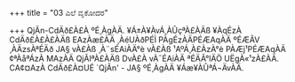 +++
title = "03 ಎಲೆ ವೃಕೋದರ"

+++
QjÃn-CdÄð£À£À ºÉ¸ÀgÀÄ. ¥Á±À¥ÀvÁ¸ÀÛçªÀ£ÀÄß ¥ÀqÉzÀ CdÄð£À£À£ÀÄß EAzÀæ£ÀÄ ¸ÀéUÀðPÉÌ PÀgÉzÀÄPÉÆAqÀÄ ºÉÆÃV ¸ÀÄzsÀªÉÄð JA§ vÀ£Àß ¸À¨sÉAiÀÄ°è vÀ£Àß ¹AºÁ¸À£ÀzÀ°è PÀÆj¹PÉÆAqÀÄ ¢ªÀåªÁzÀ MAzÀÄ QjÃlªÀ£ÀÄß DvÀ£À vÀ¯ÉAiÀÄ ªÉÄÃ°lÄÖ UËgÀ«¹zÀ£ÀÄ. CA¢¤AzÀ CdÄð£À¤UÉ `QjÃn' - JA§ ºÉ¸ÀgÀÄ ¥Áæ¥ÀÛªÁ¬ÄvÀÄ.